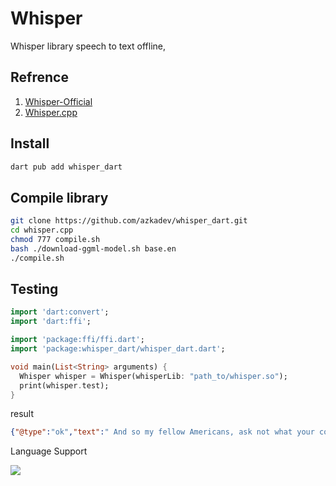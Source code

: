 # Whisper

Whisper library speech to text offline, 

## Refrence
1. [Whisper-Official](https://github.com/openai/whisper)
2. [Whisper.cpp](https://github.com/ggerganov/whisper.cpp)
   
## Install

```bash
dart pub add whisper_dart
```

## Compile library

```bash
git clone https://github.com/azkadev/whisper_dart.git
cd whisper.cpp
chmod 777 compile.sh
bash ./download-ggml-model.sh base.en
./compile.sh
```

## Testing
```dart
import 'dart:convert';
import 'dart:ffi';

import 'package:ffi/ffi.dart';
import 'package:whisper_dart/whisper_dart.dart';

void main(List<String> arguments) {
  Whisper whisper = Whisper(whisperLib: "path_to/whisper.so");
  print(whisper.test);
}
```

result
```json
{"@type":"ok","text":" And so my fellow Americans, ask not what your country can do for you, ask what you can do for your country."}
```

Language Support 

![](https://github.com/openai/whisper/raw/main/language-breakdown.svg)